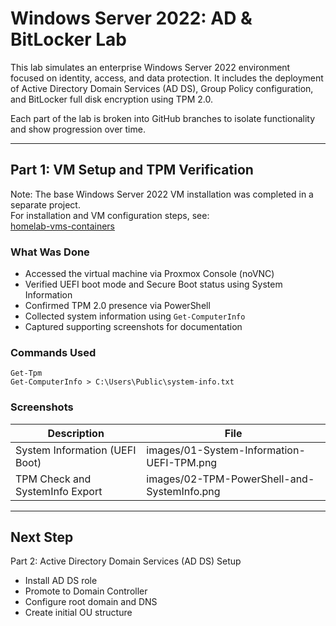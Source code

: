 # Windows Server 2022: AD & BitLocker Lab

This lab simulates an enterprise Windows Server 2022 environment focused on identity, access, and data protection. It includes the deployment of Active Directory Domain Services (AD DS), Group Policy configuration, and BitLocker full disk encryption using TPM 2.0.

Each part of the lab is broken into GitHub branches to isolate functionality and show progression over time.

---

## Part 1: VM Setup and TPM Verification

Note: The base Windows Server 2022 VM installation was completed in a separate project.  
For installation and VM configuration steps, see:  
[homelab-vms-containers](https://github.com/Tariq-homelab/vms-containers)

### What Was Done

- Accessed the virtual machine via Proxmox Console (noVNC)
- Verified UEFI boot mode and Secure Boot status using System Information
- Confirmed TPM 2.0 presence via PowerShell
- Collected system information using `Get-ComputerInfo`
- Captured supporting screenshots for documentation

### Commands Used

```
Get-Tpm
Get-ComputerInfo > C:\Users\Public\system-info.txt
```

### Screenshots

| Description                        | File                                           |
|-----------------------------------|------------------------------------------------|
| System Information (UEFI Boot)    | images/01-System-Information-UEFI-TPM.png      |
| TPM Check and SystemInfo Export   | images/02-TPM-PowerShell-and-SystemInfo.png    |

---

## Next Step

Part 2: Active Directory Domain Services (AD DS) Setup
- Install AD DS role
- Promote to Domain Controller
- Configure root domain and DNS
- Create initial OU structure
